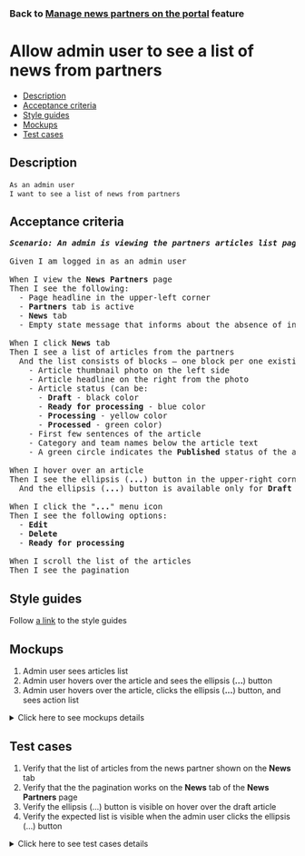 ### Back to [Manage news partners on the portal](../../README.md) feature

# Allow admin user to see a list of news from partners

- [Description](#description)
- [Acceptance criteria](#acceptance-criteria)
- [Style guides](#style-guides)
- [Mockups](#mockups)
- [Test cases](#test-cases)

## Description

    As an admin user
    I want to see a list of news from partners

## Acceptance criteria

<pre>
<b><i>Scenario: An admin is viewing the partners articles list page</i></b>

Given I am logged in as an admin user

When I view the <b>News Partners</b> page
Then I see the following:
  - Page headline in the upper-left corner
  - <b>Partners</b> tab is active
  - <b>News</b> tab
  - Empty state message that informs about the absence of integrations with partners

When I click <b>News</b> tab
Then I see a list of articles from the partners
  And the list consists of blocks – one block per one existing article:
    - Article thumbnail photo on the left side
    - Article headline on the right from the photo
    - Article status (can be:
      - <b>Draft</b> - black color
      - <b>Ready for processing</b> - blue color
      - <b>Processing</b> - yellow color
      - <b>Processed</b> - green color)
    - First few sentences of the article
    - Category and team names below the article text
    - A green circle indicates the <b>Published</b> status of the article

When I hover over an article
Then I see the ellipsis (<b>...</b>) button in the upper-right corner
  And the ellipsis (<b>...</b>) button is available only for <b>Draft</b> articles

When I click the "<b>...</b>" menu icon
Then I see the following options:
  - <b>Edit</b>
  - <b>Delete</b>
  - <b>Ready for processing</b>

When I scroll the list of the articles
Then I see the pagination
</pre>

## Style guides

Follow [a link](https://www.figma.com/proto/0zkkf5WC77OSpvyD6YXpFE/Style-guides?page-id=0%3A1&node-id=19%3A5368&viewport=266%2C48%2C0.54&scaling=min-zoom&starting-point-node-id=19%3A5368) to the style guides

## Mockups

1. Admin user sees articles list
2. Admin user hovers over the article and sees the ellipsis (<b>...</b>) button
3. Admin user hovers over the article, clicks the ellipsis (<b>...</b>) button, and sees action list

<details>
  <summary>Click here to see mockups details</summary>

**1. Admin user sees articles list:**

![Admin user sees articles list](/web_application_features/manage_news_partners/images/admin_side_partner_articles_list.png)

**2. Admin user hovers over the article and sees the ellipsis (...) button:**

![Admin user hovers over the article and sees the ellipsis (...) button](/web_application_features/manage_news_partners/images/admin_hovers_over_article.png)

**3. Admin user hovers over the article, clicks the ellipsis (...) button, and sees action list:**

![Admin user hovers over the article, clicks the ellipsis (...) button, and sees action list](/web_application_features/manage_news_partners/images/admin_clicks_ellipsis_button.png)

</details>

## Test cases

1. Verify that the list of articles from the news partner shown on the <b>News</b> tab
2. Verify that the the pagination works on the <b>News</b> tab of the <b>News Partners</b> page
3. Verify the ellipsis (...) button is visible on hover over the draft article
4. Verify the expected list is visible when the admin user clicks the ellipsis (...) button

<details>
  <summary>Click here to see test cases details</summary>

### **#1. Verify that the list of articles from the news partner shown on the News tab**

|Preconditions|Steps|Expected result
--------------|-----|----------
|- Logged in with admin account</br>- There is some partner added|1) Go to the <b>News Partners</b> list page</br>2) Click <b>News</b> tab</br>3) Examine the articles list|3) Each news is displayed as a block with the next elements:</br>- Article thumbnail photo on the left side</br>- Article headline on the right from the photo</br>- Article status</br>- First few sentences of the article</br>- Category and team names below the article text</br>- A green circle indicates the <b>Published</b> status of the article</br></br>And the possible statuses are rendered in expected colors:</br>- <b>Draft</b> - black color</br>- <b>Ready for processing</b> - blue color</br>- <b>Processing</b> - yellow color</br>- <b>Processed</b> - green color|

### **#2. Verify that the the pagination works on the News tab of the News Partners page**

|Preconditions|Steps|Expected result
--------------|-----|----------
|- Logged in with admin account</br>- There is some partner added|1) Go to the <b>News Partners</b> list page</br>2) Click <b>News</b> tab</br>3) Examine the bottom of the articles list</br>4) Click any page on the pagination|3) The pagination is present</br>4) The artile list is updated|

### **#3. Verify the ellipsis (...) button is visible on hover over the draft article**

|Preconditions|Steps|Expected result
--------------|-----|----------
|- Logged in with admin account</br>- There is some partner added|1) Go to the <b>News Partners</b> list page</br>2) Click <b>News</b> tab</br>3) Have a draft arcticle</br>4) Hover over the draft article</br>5) Have a ready for processing arcticle</br>6) Hover over the ready for processing arcticle|4) The ellipsis (...) button is visible</br>6) The ellipsis (...) button is not visible|

### **#4. Verify the expected list is visible when the admin user clicks the ellipsis (...) button**

|Preconditions|Steps|Expected result
--------------|-----|----------
|- Logged in with admin account</br>- There is some partner added|1) Go to the <b>News Partners</b> list page</br>2) Click <b>News</b> tab</br>3) Have a draft arcticle</br>4) Hover over the draft article</br>5) Click the ellipsis (...) button|4) The ellipsis (...) button is visible</br>5) The next options are visible: <b>Edit</b>, <b>Delete</b>, <b>Ready for processing</b>|
</details>
